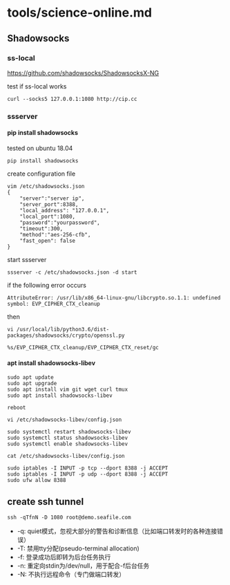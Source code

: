 # tools/science-online.md

## Shadowsocks

### ss-local

https://github.com/shadowsocks/ShadowsocksX-NG

test if ss-local works
```
curl --socks5 127.0.0.1:1080 http://cip.cc
```

### ssserver

#### pip install shadowsocks

tested on ubuntu 18.04

```
pip install shadowsocks
```

create configuration file
```
vim /etc/shadowsocks.json
{
    "server":"server ip",
    "server_port":8388,
    "local_address": "127.0.0.1",
    "local_port":1080,
    "password":"yourpassword",
    "timeout":300,
    "method":"aes-256-cfb",
    "fast_open": false
}
```

start ssserver
```
ssserver -c /etc/shadowsocks.json -d start
```

if the following error occurs
```
AttributeError: /usr/lib/x86_64-linux-gnu/libcrypto.so.1.1: undefined symbol: EVP_CIPHER_CTX_cleanup
```

then
```
vi /usr/local/lib/python3.6/dist-packages/shadowsocks/crypto/openssl.py

%s/EVP_CIPHER_CTX_cleanup/EVP_CIPHER_CTX_reset/gc
```

#### apt install shadowsocks-libev

```
sudo apt update
sudo apt upgrade
sudo apt install vim git wget curl tmux
sudo apt install shadowsocks-libev

reboot

vi /etc/shadowsocks-libev/config.json

sudo systemctl restart shadowsocks-libev
sudo systemctl status shadowsocks-libev
sudo systemctl enable shadowsocks-libev

cat /etc/shadowsocks-libev/config.json

sudo iptables -I INPUT -p tcp --dport 8388 -j ACCEPT
sudo iptables -I INPUT -p udp --dport 8388 -j ACCEPT
sudo ufw allow 8388
```

## create ssh tunnel

```
ssh -qTfnN -D 1080 root@demo.seafile.com
```

- -q: quiet模式，忽视大部分的警告和诊断信息（比如端口转发时的各种连接错误）
- -T: 禁用tty分配(pseudo-terminal allocation)
- -f: 登录成功后即转为后台任务执行
- -n: 重定向stdin为/dev/null，用于配合-f后台任务
- -N: 不执行远程命令（专门做端口转发）
```
